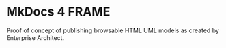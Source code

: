 # MkDocs 4 FRAME

Proof of concept of publishing browsable HTML UML models as created by Enterprise Architect.

